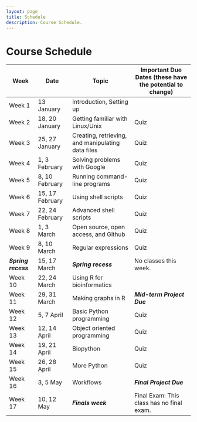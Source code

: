 ```yaml
---
layout: page
title: Schedule
description: Course Schedule.
---
```


# Course Schedule

<!-- {% for schedule in site.schedules %}
{{ schedule }}
{% endfor %}
 -->

| **Week**            | **Date**        | **Topic**                                         | **Important Due Dates (these have the potential to change)** |
| ------------------- | --------------- | ------------------------------------------------- | ------------------------------------------------------------ |
| Week 1              | 13 January      | Introduction, Setting up                          |                                                              |
| Week 2              | 18, 20 January  | Getting familiar with Linux/Unix                  | Quiz                                                         |
| Week 3              | 25, 27 January  | Creating, retrieving, and manipulating data files | Quiz                                                         |
| Week 4              | 1, 3 February   | Solving problems with Google                      | Quiz                                                         |
| Week 5              | 8, 10 February  | Running command-line programs                     | Quiz                                                         |
| Week 6              | 15, 17 February | Using shell scripts                               | Quiz                                                         |
| Week 7              | 22, 24 February | Advanced shell scripts                            | Quiz                                                         |
| Week 8              | 1, 3 March      | Open source, open access, and Github              | Quiz                                                         |
| Week 9              | 8, 10 March     | Regular expressions                               | Quiz                                                         |
| ***Spring recess*** | 15, 17 March    | ***Spring recess***                               | No classes this week.                                        |
| Week 10             | 22, 24 March    | Using R for bioinformatics                        |                                                              |
| Week 11             | 29, 31 March    | Making graphs in R                                | ***Mid-term Project Due***                                   |
| Week 12             | 5, 7 April      | Basic Python programming                          | Quiz                                                         |
| Week 13             | 12, 14 April    | Object oriented programming                       | Quiz                                                         |
| Week 14             | 19, 21 April    | Biopython                                         | Quiz                                                         |
| Week 15             | 26, 28 April    | More Python                                       | Quiz                                                         |
| Week 16             | 3, 5 May        | Workflows                                         | ***Final Project Due***                                      |
| Week 17             | 10, 12 May      | ***Finals week***                                 | Final Exam: This class has no final exam.                    |